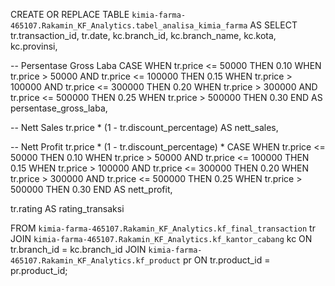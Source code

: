 CREATE OR REPLACE TABLE `kimia-farma-465107.Rakamin_KF_Analytics.tabel_analisa_kimia_farma` AS
SELECT
  tr.transaction_id,
  tr.date,
  kc.branch_id,
  kc.branch_name,
  kc.kota,
  kc.provinsi,
  
  -- Persentase Gross Laba
  CASE 
    WHEN tr.price <= 50000 THEN 0.10
    WHEN tr.price > 50000 AND tr.price <= 100000 THEN 0.15
    WHEN tr.price > 100000 AND tr.price <= 300000 THEN 0.20
    WHEN tr.price > 300000 AND tr.price <= 500000 THEN 0.25
    WHEN tr.price > 500000 THEN 0.30
  END AS persentase_gross_laba,

  -- Nett Sales
  tr.price * (1 - tr.discount_percentage) AS nett_sales,

  -- Nett Profit
  tr.price * (1 - tr.discount_percentage) *
    CASE 
      WHEN tr.price <= 50000 THEN 0.10
      WHEN tr.price > 50000 AND tr.price <= 100000 THEN 0.15
      WHEN tr.price > 100000 AND tr.price <= 300000 THEN 0.20
      WHEN tr.price > 300000 AND tr.price <= 500000 THEN 0.25
      WHEN tr.price > 500000 THEN 0.30
    END AS nett_profit,

  tr.rating AS rating_transaksi

FROM 
  `kimia-farma-465107.Rakamin_KF_Analytics.kf_final_transaction` tr
JOIN 
  `kimia-farma-465107.Rakamin_KF_Analytics.kf_kantor_cabang` kc
  ON tr.branch_id = kc.branch_id
JOIN 
  `kimia-farma-465107.Rakamin_KF_Analytics.kf_product` pr
  ON tr.product_id = pr.product_id;
